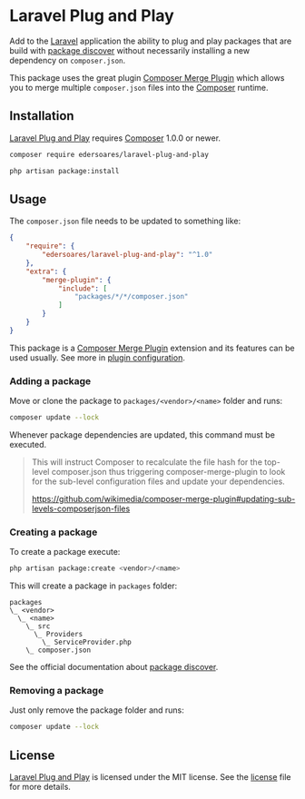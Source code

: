 # Laravel Plug and Play

Add to the [Laravel](https://laravel.com/) application the ability to plug and play packages that are build with [package discover](https://laravel.com/docs/master/packages#package-discovery) without necessarily installing a new dependency on `composer.json`.

This package uses the great plugin [Composer Merge Plugin](https://github.com/wikimedia/composer-merge-plugin) which allows you to merge multiple `composer.json` files into the [Composer](https://getcomposer.org/) runtime.

## Installation

[Laravel Plug and Play](https://github.com/edersoares/laravel-plug-and-play/) requires [Composer](https://getcomposer.org/) 1.0.0 or newer.

```bash
composer require edersoares/laravel-plug-and-play

php artisan package:install
```

## Usage

The `composer.json` file needs to be updated to something like:

```json
{
    "require": {
        "edersoares/laravel-plug-and-play": "^1.0"
    },
    "extra": {
        "merge-plugin": {
            "include": [
                "packages/*/*/composer.json"
            ]
        }
    }
}
```

This package is a [Composer Merge Plugin](https://github.com/wikimedia/composer-merge-plugin) extension and its features can be used usually. See more in [plugin configuration](https://github.com/wikimedia/composer-merge-plugin#plugin-configuration).

### Adding a package

Move or clone the package to `packages/<vendor>/<name>` folder and runs:

```bash
composer update --lock 
```

Whenever package dependencies are updated, this command must be executed.

> This will instruct Composer to recalculate the file hash for the top-level composer.json thus triggering composer-merge-plugin to look for the sub-level configuration files and update your dependencies.
>
> https://github.com/wikimedia/composer-merge-plugin#updating-sub-levels-composerjson-files

### Creating a package

To create a package execute:

```bash 
php artisan package:create <vendor>/<name>
```

This will create a package in `packages` folder:

``` 
packages
\_ <vendor>
  \_ <name>
    \_ src
      \_ Providers
        \_ ServiceProvider.php
    \_ composer.json
``` 

See the official documentation about [package discover](https://laravel.com/docs/master/packages#package-discovery).

### Removing a package

Just only remove the package folder and runs:

```bash
composer update --lock 
```

## License

[Laravel Plug and Play](https://github.com/edersoares/laravel-plug-and-play/) is licensed under the MIT license. See the [license](https://github.com/edersoares/laravel-plug-and-play/blob/master/license.md) file for more details.
